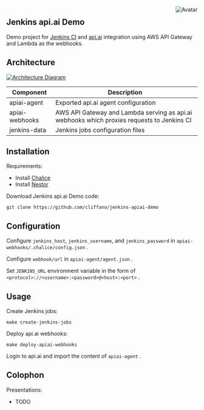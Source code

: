 <img align="right" src="https://raw.github.com/cliffano/jenkins-apiai-demo/master/avatar.jpg" alt="Avatar"/>

Jenkins api.ai Demo
-------------------

Demo project for [Jenkins CI](http://jenkins-ci.org) and [api.ai](http://api.ai) integration using AWS API Gateway and Lambda as the webhooks.

Architecture
------------

[![Architecture Diagram](https://raw.github.com/cliffano/jenkins-apiai-demo/master/architecture.jpg)](https://raw.github.com/cliffano/jenkins-apiai-demo/master/architecture.jpg)

| Component      | Description                                                                                |
|----------------|--------------------------------------------------------------------------------------------|
| apiai-agent    | Exported api.ai agent configuration                                                        |
| apiai-webhooks | AWS API Gateway and Lambda serving as api.ai webhooks which proxies requests to Jenkins CI |
| jenkins-data   | Jenkins jobs configuration files                                                           |

Installation
------------

Requirements:

* Install [Chalice](https://github.com/awslabs/chalice)
* Install [Nestor](https://github.com/cliffano/nestor)

Download Jenkins api.ai Demo code:

    git clone https://github.com/cliffano/jenkins-apiai-demo

Configuration
-------------

Configure `jenkins_host`, `jenkins_username`, and `jenkins_password` in `apiai-webhooks/.chalice/config.json` .

Configure `webhook/url` in `apiai-agent/agent.json` .

Set `JENKINS_URL` environment variable in the form of `<protocol>://<username>:<password>@<host>:<port>` .

Usage
-----

Create Jenkins jobs:

    make create-jenkins-jobs

Deploy api.ai webhooks:

    make deploy-apiai-webhooks

Login to api.ai and import the content of `apiai-agent` .


Colophon
--------

Presentations:

* TODO
